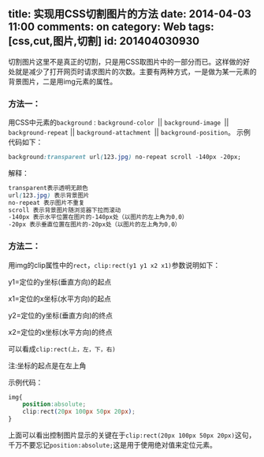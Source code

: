 title: 实现用CSS切割图片的方法
date: 2014-04-03 11:00
comments: on
category: Web
tags: [css,cut,图片,切割]
id: 201404030930
---


切割图片这里不是真正的切割，只是用CSS取图片中的一部分而已。这样做的好处就是减少了打开网页时请求图片的次数。主要有两种方式，一是做为某一元素的背景图片，二是用img元素的属性。
<!-- more -->
### 方法一：


用CSS中元素的`background` : `background-color `|| `background-image `|| `background-repeat` || `background-attachment `|| `background-position`。
示例代码如下：

```css
background:transparent url(123.jpg) no-repeat scroll -140px -20px;
```

解释：

```css
transparent表示透明无颜色
url(123.jpg) 表示背景图片
no-repeat 表示图片不重复
scroll 表示背景图片随浏览器下拉而滚动
-140px 表示水平位置在图片的-140px处（以图片的左上角为0,0）
-20px 表示垂直位置在图片的-20px处（以图片的左上角为0,0）
```

### 方法二：

用img的clip属性中的`rect`，`clip:rect(y1 y1 x2 x1)`参数说明如下：

y1=定位的y坐标(垂直方向)的起点

x1=定位的x坐标(水平方向)的起点

y2=定位的y坐标(垂直方向)的终点

x2=定位的x坐标(水平方向)的终点

可以看成`clip:rect(上，左，下，右)`

注:坐标的起点是在左上角

示例代码：

```css
img{
	position:absolute;
	clip:rect(20px 100px 50px 20px);
}
```

上面可以看出控制图片显示的关键在于`clip:rect(20px 100px 50px 20px)`这句，千万不要忘记`position:absolute;`这是用于使用绝对值来定位元素。
